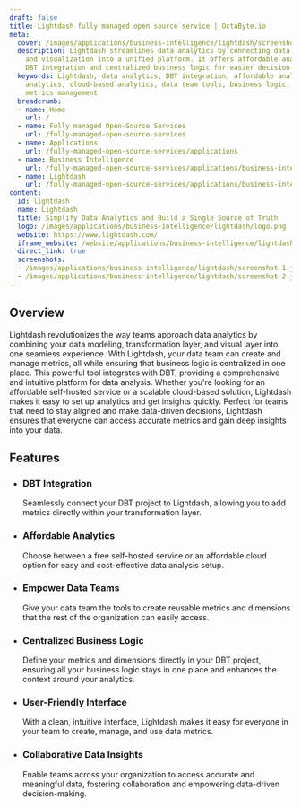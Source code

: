 ```yaml
---
draft: false
title: Lightdash fully managed open source service | OctaByte.io
meta:
  cover: /images/applications/business-intelligence/lightdash/screenshot-1.jpg
  description: Lightdash streamlines data analytics by connecting data modeling, transformation,
    and visualization into a unified platform. It offers affordable analytics with
    DBT integration and centralized business logic for easier decision-making.
  keywords: Lightdash, data analytics, DBT integration, affordable analytics, self-hosted
    analytics, cloud-based analytics, data team tools, business logic, data transformation,
    metrics management
  breadcrumb:
  - name: Home
    url: /
  - name: Fully managed Open-Source Services
    url: /fully-managed-open-source-services
  - name: Applications
    url: /fully-managed-open-source-services/applications
  - name: Business Intelligence
    url: /fully-managed-open-source-services/applications/business-intelligence
  - name: Lightdash
    url: /fully-managed-open-source-services/applications/business-intelligence/lightdash
content:
  id: lightdash
  name: Lightdash
  title: Simplify Data Analytics and Build a Single Source of Truth
  logo: /images/applications/business-intelligence/lightdash/logo.png
  website: https://www.lightdash.com/
  iframe_website: /website/applications/business-intelligence/lightdash
  direct_link: true
  screenshots:
  - /images/applications/business-intelligence/lightdash/screenshot-1.jpg
  - /images/applications/business-intelligence/lightdash/screenshot-2.jpg
---
```


## Overview

Lightdash revolutionizes the way teams approach data analytics by combining your data modeling, transformation layer, and visual layer into one seamless experience. With Lightdash, your data team can create and manage metrics, all while ensuring that business logic is centralized in one place. This powerful tool integrates with DBT, providing a comprehensive and intuitive platform for data analysis. Whether you're looking for an affordable self-hosted service or a scalable cloud-based solution, Lightdash makes it easy to set up analytics and get insights quickly. Perfect for teams that need to stay aligned and make data-driven decisions, Lightdash ensures that everyone can access accurate metrics and gain deep insights into your data.

## Features

- ### DBT Integration

  Seamlessly connect your DBT project to Lightdash, allowing you to add metrics directly within your transformation layer.

- ### Affordable Analytics

  Choose between a free self-hosted service or an affordable cloud option for easy and cost-effective data analysis setup.

- ### Empower Data Teams

  Give your data team the tools to create reusable metrics and dimensions that the rest of the organization can easily access.

- ### Centralized Business Logic

  Define your metrics and dimensions directly in your DBT project, ensuring all your business logic stays in one place and enhances the context around your analytics.

- ### User-Friendly Interface

  With a clean, intuitive interface, Lightdash makes it easy for everyone in your team to create, manage, and use data metrics.

- ### Collaborative Data Insights

  Enable teams across your organization to access accurate and meaningful data, fostering collaboration and empowering data-driven decision-making.